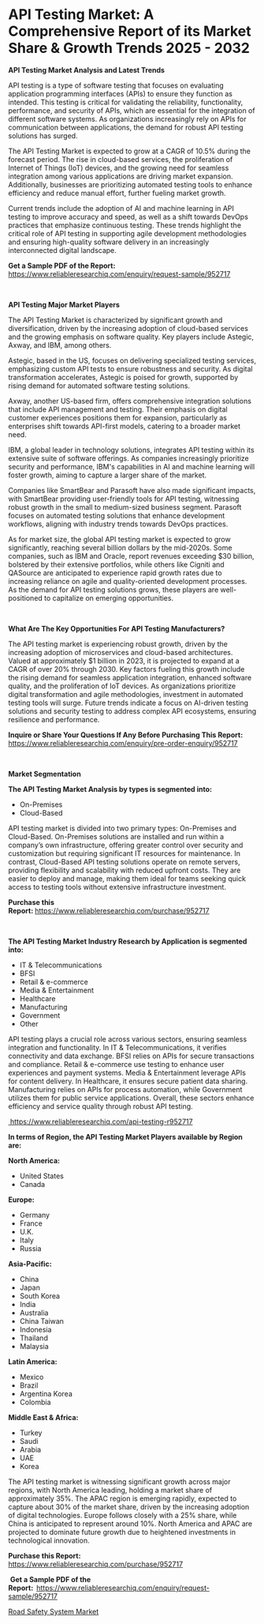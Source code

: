 <p><h1>API Testing Market: A Comprehensive Report of its Market Share & Growth Trends 2025 - 2032</h1></p><p><strong>API Testing Market Analysis and Latest Trends</strong></p>
<p><p>API testing is a type of software testing that focuses on evaluating application programming interfaces (APIs) to ensure they function as intended. This testing is critical for validating the reliability, functionality, performance, and security of APIs, which are essential for the integration of different software systems. As organizations increasingly rely on APIs for communication between applications, the demand for robust API testing solutions has surged.</p><p>The API Testing Market is expected to grow at a CAGR of 10.5% during the forecast period. The rise in cloud-based services, the proliferation of Internet of Things (IoT) devices, and the growing need for seamless integration among various applications are driving market expansion. Additionally, businesses are prioritizing automated testing tools to enhance efficiency and reduce manual effort, further fueling market growth. </p><p>Current trends include the adoption of AI and machine learning in API testing to improve accuracy and speed, as well as a shift towards DevOps practices that emphasize continuous testing. These trends highlight the critical role of API testing in supporting agile development methodologies and ensuring high-quality software delivery in an increasingly interconnected digital landscape.</p></p>
<p><strong>Get a Sample PDF of the Report:&nbsp;</strong> <a href="https://www.reliableresearchiq.com/enquiry/request-sample/952717?utm_campaign=2313&utm_medium=2&utm_source=Github&utm_content=ia&utm_term=06032025&utm_id=api-testing">https://www.reliableresearchiq.com/enquiry/request-sample/952717</a></p>
<p>&nbsp;</p>
<p><strong>API Testing Major Market Players</strong></p>
<p><p>The API Testing Market is characterized by significant growth and diversification, driven by the increasing adoption of cloud-based services and the growing emphasis on software quality. Key players include Astegic, Axway, and IBM, among others.</p><p>Astegic, based in the US, focuses on delivering specialized testing services, emphasizing custom API tests to ensure robustness and security. As digital transformation accelerates, Astegic is poised for growth, supported by rising demand for automated software testing solutions.</p><p>Axway, another US-based firm, offers comprehensive integration solutions that include API management and testing. Their emphasis on digital customer experiences positions them for expansion, particularly as enterprises shift towards API-first models, catering to a broader market need.</p><p>IBM, a global leader in technology solutions, integrates API testing within its extensive suite of software offerings. As companies increasingly prioritize security and performance, IBM's capabilities in AI and machine learning will foster growth, aiming to capture a larger share of the market.</p><p>Companies like SmartBear and Parasoft have also made significant impacts, with SmartBear providing user-friendly tools for API testing, witnessing robust growth in the small to medium-sized business segment. Parasoft focuses on automated testing solutions that enhance development workflows, aligning with industry trends towards DevOps practices.</p><p>As for market size, the global API testing market is expected to grow significantly, reaching several billion dollars by the mid-2020s. Some companies, such as IBM and Oracle, report revenues exceeding $30 billion, bolstered by their extensive portfolios, while others like Cigniti and QASource are anticipated to experience rapid growth rates due to increasing reliance on agile and quality-oriented development processes. As the demand for API testing solutions grows, these players are well-positioned to capitalize on emerging opportunities.</p></p>
<p>&nbsp;</p>
<p><strong>What Are The Key Opportunities For API Testing Manufacturers?</strong></p>
<p><p>The API testing market is experiencing robust growth, driven by the increasing adoption of microservices and cloud-based architectures. Valued at approximately $1 billion in 2023, it is projected to expand at a CAGR of over 20% through 2030. Key factors fueling this growth include the rising demand for seamless application integration, enhanced software quality, and the proliferation of IoT devices. As organizations prioritize digital transformation and agile methodologies, investment in automated testing tools will surge. Future trends indicate a focus on AI-driven testing solutions and security testing to address complex API ecosystems, ensuring resilience and performance.</p></p>
<p><strong>Inquire or Share Your Questions If Any Before Purchasing This Report:</strong> <a href="https://www.reliableresearchiq.com/enquiry/pre-order-enquiry/952717?utm_campaign=2313&utm_medium=2&utm_source=Github&utm_content=ia&utm_term=06032025&utm_id=api-testing">https://www.reliableresearchiq.com/enquiry/pre-order-enquiry/952717</a></p>
<p>&nbsp;</p>
<p><strong>Market Segmentation</strong></p>
<p><strong>The API Testing Market Analysis by types is segmented into:</strong></p>
<p><ul><li>On-Premises</li><li>Cloud-Based</li></ul></p>
<p><p>API testing market is divided into two primary types: On-Premises and Cloud-Based. On-Premises solutions are installed and run within a company’s own infrastructure, offering greater control over security and customization but requiring significant IT resources for maintenance. In contrast, Cloud-Based API testing solutions operate on remote servers, providing flexibility and scalability with reduced upfront costs. They are easier to deploy and manage, making them ideal for teams seeking quick access to testing tools without extensive infrastructure investment.</p></p>
<p><strong>Purchase this Report:&nbsp;</strong><a href="https://www.reliableresearchiq.com/purchase/952717?utm_campaign=2313&utm_medium=2&utm_source=Github&utm_content=ia&utm_term=06032025&utm_id=api-testing">https://www.reliableresearchiq.com/purchase/952717</a></p>
<p>&nbsp;</p>
<p><strong>The API Testing Market Industry Research by Application is segmented into:</strong></p>
<p><ul><li>IT & Telecommunications</li><li>BFSI</li><li>Retail & e-commerce</li><li>Media & Entertainment</li><li>Healthcare</li><li>Manufacturing</li><li>Government</li><li>Other</li></ul></p>
<p><p>API testing plays a crucial role across various sectors, ensuring seamless integration and functionality. In IT & Telecommunications, it verifies connectivity and data exchange. BFSI relies on APIs for secure transactions and compliance. Retail & e-commerce use testing to enhance user experiences and payment systems. Media & Entertainment leverage APIs for content delivery. In Healthcare, it ensures secure patient data sharing. Manufacturing relies on APIs for process automation, while Government utilizes them for public service applications. Overall, these sectors enhance efficiency and service quality through robust API testing.</p></p>
<p><a href="https://www.reliableresearchiq.com/api-testing-r952717?utm_campaign=2313&utm_medium=2&utm_source=Github&utm_content=ia&utm_term=06032025&utm_id=api-testing">&nbsp;https://www.reliableresearchiq.com/api-testing-r952717</a></p>
<p><strong>In terms of Region, the API Testing Market Players available by Region are:</strong></p>
<p>
    <p> <strong> North America: </strong>
        <ul>
            <li>United States</li>
            <li>Canada</li>
        </ul>
        </p> 
    <p> <strong> Europe: </strong>
        <ul>
            <li>Germany</li>
            <li>France</li>
            <li>U.K.</li>
            <li>Italy</li>
            <li>Russia</li>
        </ul>
        </p> 
    <p> <strong> Asia-Pacific: </strong>
        <ul>
            <li>China</li>
            <li>Japan</li>
            <li>South Korea</li>
            <li>India</li>
            <li>Australia</li>
            <li>China Taiwan</li>
            <li>Indonesia</li>
            <li>Thailand</li>
            <li>Malaysia</li>
        </ul>
        </p> 
    <p> <strong> Latin America: </strong>
        <ul>
            <li>Mexico</li>
            <li>Brazil</li>
            <li>Argentina Korea</li>
            <li>Colombia</li>
        </ul>
        </p> 
    <p> <strong> Middle East & Africa: </strong>
        <ul>
            <li>Turkey</li>
            <li>Saudi</li>
            <li>Arabia</li>
            <li>UAE</li>
            <li>Korea</li>
        </ul>
    </p>
    </p>
<p><p>The API testing market is witnessing significant growth across major regions, with North America leading, holding a market share of approximately 35%. The APAC region is emerging rapidly, expected to capture about 30% of the market share, driven by the increasing adoption of digital technologies. Europe follows closely with a 25% share, while China is anticipated to represent around 10%. North America and APAC are projected to dominate future growth due to heightened investments in technological innovation.</p></p>
<p><strong>Purchase this Report: </strong><a href="https://www.reliableresearchiq.com/purchase/952717?utm_campaign=2313&utm_medium=2&utm_source=Github&utm_content=ia&utm_term=06032025&utm_id=api-testing">https://www.reliableresearchiq.com/purchase/952717</a></p>
<p>&nbsp;<strong>Get a Sample PDF of the Report:&nbsp;&nbsp;</strong><a href="https://www.reliableresearchiq.com/enquiry/request-sample/952717?utm_campaign=2313&utm_medium=2&utm_source=Github&utm_content=ia&utm_term=06032025&utm_id=api-testing">https://www.reliableresearchiq.com/enquiry/request-sample/952717</a></p>
<p><strong></strong></p>
<p><p><a href="https://github.com/klindsey95/Market-Research-Report-List-1/blob/main/road-safety-system-market.md?utm_campaign=2313&utm_medium=2&utm_source=Github&utm_content=ia&utm_term=06032025&utm_id=api-testing">Road Safety System Market</a></p></p>